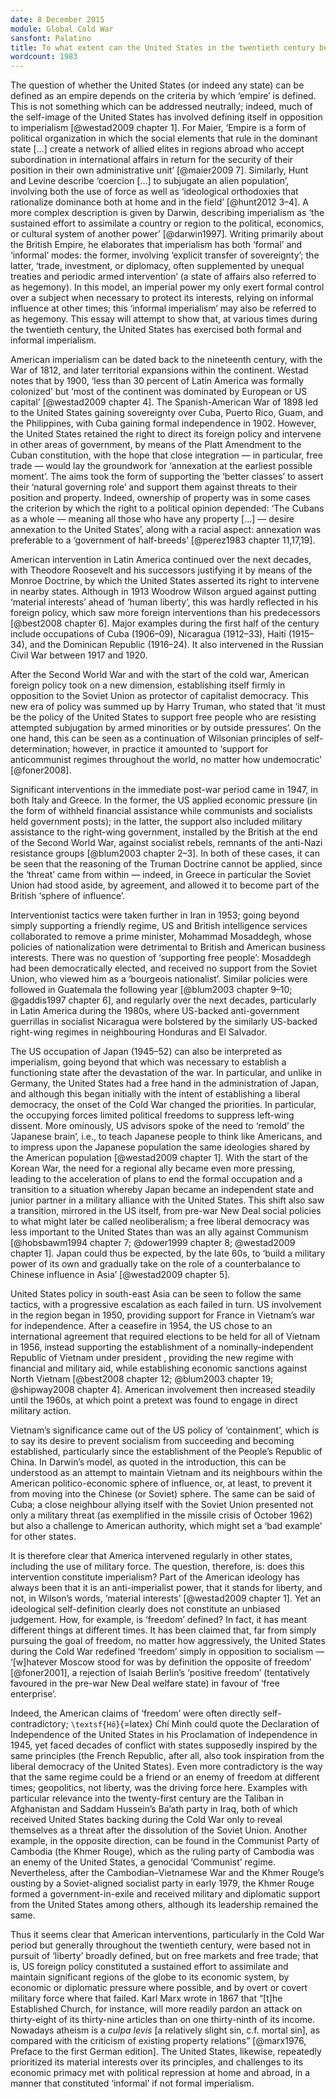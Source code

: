 ```yaml
---
date: 8 December 2015
module: Global Cold War
sansfont: Palatino
title: To what extent can the United States in the twentieth century be described as an empire?
wordcount: 1983
---
```


The question of whether the United States (or indeed any state) can be defined as an empire depends on the criteria by which ‘empire’ is defined. This is not something which can be addressed neutrally; indeed, much of the self-image of the United States has involved defining itself in opposition to imperialism [@westad2009 chapter 1]. For Maier, ‘Empire is a form of political organization in which the social elements that rule in the dominant state \[…\] create a network of allied elites in regions abroad who accept subordination in international affairs in return for the security of their position in their own administrative unit’ [@maier2009 7]. Similarly, Hunt and Levine describe ‘coercion \[…\] to subjugate an alien population’, involving both the use of force as well as ‘ideological orthodoxies that rationalize dominance both at home and in the field’ [@hunt2012 3–4]. A more complex description is given by Darwin, describing imperialism as ‘the sustained effort to assimilate a country or region to the political, economics, or cultural system of another power’ [@darwin1997]. Writing primarily about the British Empire, he elaborates that imperialism has both ‘formal’ and ‘informal’ modes: the former, involving ‘explicit transfer of sovereignty’; the latter, ‘trade, investment, or diplomacy, often supplemented by unequal treaties and periodic armed intervention’ (a state of affairs also referred to as hegemony). In this model, an imperial power my only exert formal control over a subject when necessary to protect its interests, relying on informal influence at other times; this ‘informal imperialism’ may also be referred to as hegemony. This essay will attempt to show that, at various times during the twentieth century, the United States has exercised both formal and informal imperialism.

American imperialism can be dated back to the nineteenth century, with the War of 1812, and later territorial expansions within the continent. Westad notes that by 1900, ‘less than 30 percent of Latin America was formally colonized’ but ‘most of the continent was dominated by European or US capital’ [@westad2009 chapter 4]. The Spanish-American War of 1898 led to the United States gaining sovereignty over Cuba, Puerto Rico, Guam, and the Philippines, with Cuba gaining formal independence in 1902. However, the United States retained the right to direct its foreign policy and intervene in other areas of government, by means of the Platt Amendment to the Cuban constitution, with the hope that close integration — in particular, free trade — would lay the groundwork for ‘annexation at the earliest possible moment’. The aims took the form of supporting the ‘better classes’ to assert their ‘natural governing role’ and support them against threats to their position and property. Indeed, ownership of property was in some cases the criterion by which the right to a political opinion depended: ‘The Cubans as a whole — meaning all those who have any property \[…\] — desire annexation to the United States’, along with a racial aspect: annexation was preferable to a ‘government of half-breeds’ [@perez1983 chapter 11,17,19].

American intervention in Latin America continued over the next decades, with Theodore Roosevelt and his successors justifying it by means of the Monroe Doctrine, by which the United States asserted its right to intervene in nearby states. Although in 1913 Woodrow Wilson argued against putting ‘material interests’ ahead of ‘human liberty’, this was hardly reflected in his foreign policy, which saw more foreign interventions than his predecessors [@best2008 chapter 6]. Major examples during the first half of the century include occupations of Cuba (1906–09), Nicaragua (1912–33), Haiti (1915–34), and the Dominican Republic (1916–24). It also intervened in the Russian Civil War between 1917 and 1920.

After the Second World War and with the start of the cold war, American foreign policy took on a new dimension, establishing itself firmly in opposition to the Soviet Union as protector of capitalist democracy. This new era of policy was summed up by Harry Truman, who stated that ‘it must be the policy of the United States to support free people who are resisting attempted subjugation by armed minorities or by outside pressures’. On the one hand, this can be seen as a continuation of Wilsonian principles of self-determination; however, in practice it amounted to ‘support for anticommunist regimes throughout the world, no matter how undemocratic’ [@foner2008].

Significant interventions in the immediate post-war period came in 1947, in both Italy and Greece. In the former, the US applied economic pressure (in the form of withheld financial assistance while communists and socialists held government posts); in the latter, the support also included military assistance to the right-wing government, installed by the British at the end of the Second World War, against socialist rebels, remnants of the anti-Nazi resistance groups [@blum2003 chapter 2–3]. In both of these cases, it can be seen that the reasoning of the Truman Doctrine cannot be applied, since the ‘threat’ came from within — indeed, in Greece in particular the Soviet Union had stood aside, by agreement, and allowed it to become part of the British ‘sphere of influence’.

Interventionist tactics were taken further in Iran in 1953; going beyond simply supporting a friendly regime, US and British intelligence services collaborated to remove a prime minister, Mohammad Mosaddegh, whose policies of nationalization were detrimental to British and American business interests. There was no question of ‘supporting free people’: Mosaddegh had been democratically elected, and received no support from the Soviet Union, who viewed him as a ‘bourgeois nationalist’. Similar policies were followed in Guatemala the following year [@blum2003 chapter 9–10; @gaddis1997 chapter 6], and regularly over the next decades, particularly in Latin America during the 1980s, where US-backed anti-government guerrillas in socialist Nicaragua were bolstered by the similarly US-backed right-wing regimes in neighbouring Honduras and El Salvador.

The US occupation of Japan (1945–52) can also be interpreted as imperialism, going beyond that which was necessary to establish a functioning state after the devastation of the war. In particular, and unlike in Germany, the United States had a free hand in the administration of Japan, and although this began initially with the intent of establishing a liberal democracy, the onset of the Cold War changed the priorities. In particular, the occupying forces limited political freedoms to suppress left-wing dissent. More ominously, US advisors spoke of the need to ‘remold’ the ‘Japanese brain’, i.e., to teach Japanese people to think like Americans, and to impress upon the Japanese population the same ideologies shared by the American population [@westad2009 chapter 1]. With the start of the Korean War, the need for a regional ally became even more pressing, leading to the acceleration of plans to end the formal occupation and a transition to a situation whereby Japan became an independent state and junior partner in a military alliance with the United States. This shift also saw a transition, mirrored in the US itself, from pre-war New Deal social policies to what might later be called neoliberalism; a free liberal democracy was less important to the United States than was an ally against Communism [@hobsbawm1994 chapter 7; @dower1999 chapter 8; @westad2009 chapter 1]. Japan could thus be expected, by the late 60s, to ‘build a military power of its own and gradually take on the role of a counterbalance to Chinese influence in Asia’ [@westad2009 chapter 5].

United States policy in south-east Asia can be seen to follow the same tactics, with a progressive escalation as each failed in turn. US involvement in the region began in 1950, providing support for France in Vietnam’s war for independence. After a ceasefire in 1954, the US chose to an international agreement that required elections to be held for all of Vietnam in 1956, instead supporting the establishment of a nominally-independent Republic of Vietnam under president , providing the new regime with financial and military aid, while establishing economic sanctions against North Vietnam [@best2008 chapter 12; @blum2003 chapter 19; @shipway2008 chapter 4]. American involvement then increased steadily until the 1960s, at which point a pretext was found to engage in direct military action.

Vietnam’s significance came out of the US policy of ‘containment’, which is to say its desire to prevent socialism from succeeding and becoming established, particularly since the establishment of the People’s Republic of China. In Darwin’s model, as quoted in the introduction, this can be understood as an attempt to maintain Vietnam and its neighbours within the American politico-economic sphere of influence, or, at least, to prevent it from moving into the Chinese (or Soviet) sphere. The same can be said of Cuba; a close neighbour allying itself with the Soviet Union presented not only a military threat (as exemplified in the missile crisis of October 1962) but also a challenge to American authority, which might set a ‘bad example’ for other states.

It is therefore clear that America intervened regularly in other states, including the use of military force. The question, therefore, is: does this intervention constitute imperialism? Part of the American ideology has always been that it is an anti-imperialist power, that it stands for liberty, and not, in Wilson’s words, ‘material interests’ [@westad2009 chapter 1]. Yet an ideological self-definition clearly does not constitute an unbiased judgement. How, for example, is ‘freedom’ defined? In fact, it has meant different things at different times. It has been claimed that, far from simply pursuing the goal of freedom, no matter how aggressively, the United States during the Cold War redefined ‘freedom’ simply in opposition to socialism — ‘\[w\]hatever Moscow stood for was by definition the opposite of freedom’ [@foner2001], a rejection of Isaiah Berlin’s ‘positive freedom’ (tentatively favoured in the pre-war New Deal welfare state) in favour of ‘free enterprise’.

Indeed, the American claims of ‘freedom’ were often directly self-contradictory; `\textsf{Hồ}`{=latex} Chí Minh could quote the Declaration of Independence of the United States in his Proclamation of Independence in 1945, yet faced decades of conflict with states supposedly inspired by the same principles (the French Republic, after all, also took inspiration from the liberal democracy of the United States). Even more contradictory is the way that the same regime could be a friend or an enemy of freedom at different times; geopolitics, not liberty, was the driving force here. Examples with particular relevance into the twenty-first century are the Taliban in Afghanistan and Saddam Hussein’s Ba‘ath party in Iraq, both of which received United States backing during the Cold War only to reveal themselves as a threat after the dissolution of the Soviet Union. Another example, in the opposite direction, can be found in the Communist Party of Cambodia (the Khmer Rouge), which as the ruling party of Cambodia was an enemy of the United States, a genocidal ‘Communist’ regime. Nevertheless, after the Cambodian–Vietnamese War and the Khmer Rouge’s ousting by a Soviet-aligned socialist party in early 1979, the Khmer Rouge formed a government-in-exile and received military and diplomatic support from the United States among others, although its leadership remained the same.

Thus it seems clear that American interventions, particularly in the Cold War period but generally throughout the twentieth century, were based not in pursuit of ‘liberty’ broadly defined, but on free markets and free trade; that is, US foreign policy constituted a sustained effort to assimilate and maintain significant regions of the globe to its economic system, by economic or diplomatic pressure where possible, and by overt or covert military force where that failed. Karl Marx wrote in 1867 that “\[t\]he Established Church, for instance, will more readily pardon an attack on thirty-eight of its thirty-nine articles than on one thirty-ninth of its income. Nowadays atheism is a *culpa levis* \[a relatively slight sin, c.f. mortal sin\], as compared with the criticism of existing property relations” [@marx1976, Preface to the first German edition]. The United States, likewise, repeatedly prioritized its material interests over its principles, and challenges to its economic primacy met with political repression at home and abroad, in a manner that constituted ‘informal’ if not formal imperialism.
